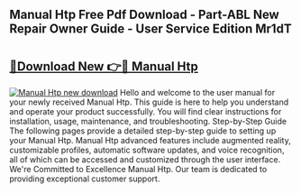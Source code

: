 ## Manual Htp Free Pdf Download - Part-ABL New Repair Owner Guide - User Service Edition Mr1dT

# <h2><a href="http://cf17357.oget.top/?id=Manual+Htp">🔗Download New 👉🔴 Manual Htp</a></h2>

[![Manual Htp new download](https://i.imgur.com/5g1atiW.png)](http://cf17357.oget.top/?id=Manual+Htp)
Hello and welcome to the user manual for your newly received Manual Htp. This guide is here to help you understand and operate your product successfully. You will find clear instructions for installation, usage, maintenance, and troubleshooting. Step-by-Step Guide The following pages provide a detailed step-by-step guide to setting up your Manual Htp. Manual Htp advanced features include augmented reality, customizable profiles, automatic software updates, and voice recognition, all of which can be accessed and customized through the user interface. We're Committed to Excellence Manual Htp. Our team is dedicated to providing exceptional customer support.
